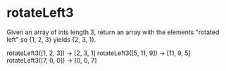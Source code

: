 # rotateLeft3

Given an array of ints length 3, return an array with the elements "rotated left" so {1, 2, 3} yields {2, 3, 1}.


rotateLeft3([1, 2, 3]) → [2, 3, 1]
rotateLeft3([5, 11, 9]) → [11, 9, 5]
rotateLeft3([7, 0, 0]) → [0, 0, 7] 